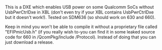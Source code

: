 This is a DXE which enables USB power on some Qualcomm SoCs without UsbPwrCtrlDxe in XBL (don't even try if your XBL contains UsbPwrCtrlDxe but it doesn't work!). Tested on SDM636 (so should work on 630 and 660).

Keep in mind you won't be able to compile it without a proprietary file called "EFIPmicUsb.h" (if you really wish to-you can find it in some leaked source code for 660 in /QcomPkg/Include
/Protocol). Instead of doing that you can just download a release.
